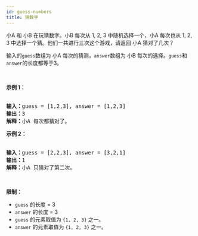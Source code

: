 ```yaml
---
id: guess-numbers
title: 猜数字
---
```

小A 和 小B 在玩猜数字。小B 每次从 1, 2, 3 中随机选择一个，小A 每次也从 1, 2, 3 中选择一个猜。他们一共进行三次这个游戏，请返回 小A 猜对了几次？

输入的<code>guess</code>数组为 小A 每次的猜测，<code>answer</code>数组为 小B 每次的选择。<code>guess</code>和<code>answer</code>的长度都等于3。

 

**示例 1：**


<pre><br/><strong>输入：</strong>guess = [1,2,3], answer = [1,2,3]<br/><strong>输出：</strong>3<br/><strong>解释：</strong>小A 每次都猜对了。</pre>

**示例 2：**


<pre><br/><strong>输入：</strong>guess = [2,2,3], answer = [3,2,1]<br/><strong>输出：</strong>1<br/><strong>解释：</strong>小A 只猜对了第二次。</pre>

 

**限制：**

- <code>guess</code> 的长度 = 3
- <code>answer</code> 的长度 = 3
- <code>guess</code> 的元素取值为 <code>{1, 2, 3}</code> 之一。
- <code>answer</code> 的元素取值为 <code>{1, 2, 3}</code> 之一。